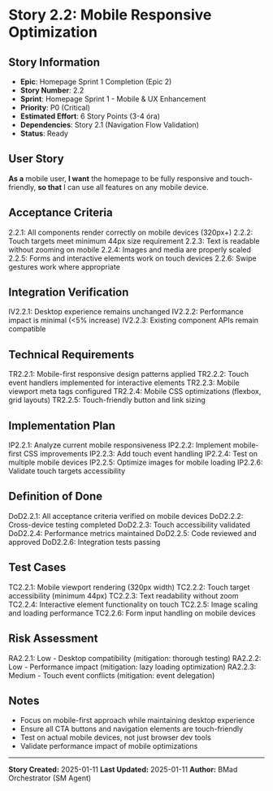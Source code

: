 # Story 2.2: Mobile Responsive Optimization

## Story Information

- **Epic**: Homepage Sprint 1 Completion (Epic 2)
- **Story Number**: 2.2
- **Sprint**: Homepage Sprint 1 - Mobile & UX Enhancement
- **Priority**: P0 (Critical)
- **Estimated Effort**: 6 Story Points (3-4 óra)
- **Dependencies**: Story 2.1 (Navigation Flow Validation)
- **Status**: Ready

## User Story

**As a** mobile user,
**I want** the homepage to be fully responsive and touch-friendly,
**so that** I can use all features on any mobile device.

## Acceptance Criteria

2.2.1: All components render correctly on mobile devices (320px+)
2.2.2: Touch targets meet minimum 44px size requirement
2.2.3: Text is readable without zooming on mobile
2.2.4: Images and media are properly scaled
2.2.5: Forms and interactive elements work on touch devices
2.2.6: Swipe gestures work where appropriate

## Integration Verification

IV2.2.1: Desktop experience remains unchanged
IV2.2.2: Performance impact is minimal (<5% increase)
IV2.2.3: Existing component APIs remain compatible

## Technical Requirements

TR2.2.1: Mobile-first responsive design patterns applied
TR2.2.2: Touch event handlers implemented for interactive elements
TR2.2.3: Mobile viewport meta tags configured
TR2.2.4: Mobile CSS optimizations (flexbox, grid layouts)
TR2.2.5: Touch-friendly button and link sizing

## Implementation Plan

IP2.2.1: Analyze current mobile responsiveness
IP2.2.2: Implement mobile-first CSS improvements
IP2.2.3: Add touch event handling
IP2.2.4: Test on multiple mobile devices
IP2.2.5: Optimize images for mobile loading
IP2.2.6: Validate touch targets accessibility

## Definition of Done

DoD2.2.1: All acceptance criteria verified on mobile devices
DoD2.2.2: Cross-device testing completed
DoD2.2.3: Touch accessibility validated
DoD2.2.4: Performance metrics maintained
DoD2.2.5: Code reviewed and approved
DoD2.2.6: Integration tests passing

## Test Cases

TC2.2.1: Mobile viewport rendering (320px width)
TC2.2.2: Touch target accessibility (minimum 44px)
TC2.2.3: Text readability without zoom
TC2.2.4: Interactive element functionality on touch
TC2.2.5: Image scaling and loading performance
TC2.2.6: Form input handling on mobile devices

## Risk Assessment

RA2.2.1: Low - Desktop compatibility (mitigation: thorough testing)
RA2.2.2: Low - Performance impact (mitigation: lazy loading optimization)
RA2.2.3: Medium - Touch event conflicts (mitigation: event delegation)

## Notes

- Focus on mobile-first approach while maintaining desktop experience
- Ensure all CTA buttons and navigation elements are touch-friendly
- Test on actual mobile devices, not just browser dev tools
- Validate performance impact of mobile optimizations

---

**Story Created:** 2025-01-11
**Last Updated:** 2025-01-11
**Author:** BMad Orchestrator (SM Agent)
